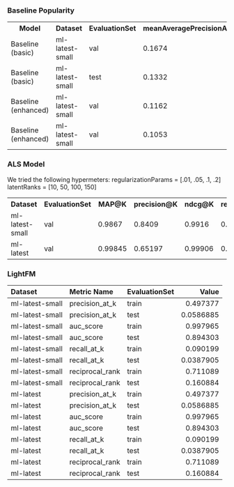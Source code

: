 ### Baseline Popularity

<table>
<tbody>
<tr>
<th>Model</th>
<th>Dataset</th>
<th>EvaluationSet</th>
<th>meanAveragePrecisionAtK</th>
<th>precisionAtK</th>
<th>ndcgAtK</th>
<th>recallAtK</th>
<th>RMSE</th>
<th>MAE</th>
</tr>
<tr>
<td>Baseline (basic)</td>
<td>ml-latest-small</td>
<td>val</td>
<td>0.1674</td>
<td>0.2657</td>
<td>0.3071</td>
<td>0.2146</td>
<td>2.8901</td>
<td>2.6847</td>
</tr>
<tr>
<td>Baseline (basic)</td>
<td>ml-latest-small</td>
<td>test</td>
<td>0.1332</td>
<td>0.2497</td>
<td>0.3097</td>
<td>0.2513</td>
<td>2.7168</td>
<td>2.5017</td>
</tr>
<tr>
<td>Baseline (enhanced)</td>
<td>ml-latest-small</td>
<td>val</td>
<td>0.1162</td>
<td>0.2306</td>
<td>0.2797</td>
<td>0.1875</td>
<td>0.9102</td>
<td>0.7173</td>
</tr>
<tr>
<td>Baseline (enhanced)</td>
<td>ml-latest-small</td>
<td>val</td>
<td>0.1053</td>
<td>0.2125</td>
<td>0.2581</td>
<td>0.2077</td>
<td>0.9265</td>
<td>0.7279</td>
</tr>
</tbody>
</table>

### ALS Model
We tried the following hypermeters:
regularizationParams = [.01, .05, .1, .2]
latentRanks = [10, 50, 100, 150]

<table>
<tbody>
<tr>
<th>Dataset</th>
<th>EvaluationSet</th>
<th>MAP@K</th>
<th>precision@K</th>
<th>ndcg@K</th>
<th>recall@K</th>
<th>RMSE</th>
<th>MAP</th>
<th>Hyperparameters</th>
</tr>
<tr>
<td>ml-latest-small</td>
<td>val</td>
<td>0.9867</td>
<td>0.8409</td>
<td>0.9916</td>
<td>0.6361</td>
<td>0.8703</td>
<td>0.9629</td>
<td>Rank: 50  RegParam: 0.1 </td>
</tr>
<tr>
<td>ml-latest</td>
<td>val</td>
<td>0.99845</td>
<td>0.65197</td>
<td>0.99906</td>
<td>0.76604</td>
<td>0.7313</td>
<td>0.9896</td>
<td>Rank: 150  RegParam: 0.05 </td>
</tr>
</tbody>
</table>


### LightFM

| Dataset         | Metric Name     | EvaluationSet   |     Value |
|:----------------|:----------------|:----------------|----------:|
| ml-latest-small | precision_at_k  | train           | 0.497377  |
| ml-latest-small | precision_at_k  | test            | 0.0586885 |
| ml-latest-small | auc_score       | train           | 0.997965  |
| ml-latest-small | auc_score       | test            | 0.894303  |
| ml-latest-small | recall_at_k     | train           | 0.090199  |
| ml-latest-small | recall_at_k     | test            | 0.0387905 |
| ml-latest-small | reciprocal_rank | train           | 0.711089  |
| ml-latest-small | reciprocal_rank | test            | 0.160884  |
| ml-latest       | precision_at_k  | train           | 0.497377  |
| ml-latest       | precision_at_k  | test            | 0.0586885 |
| ml-latest       | auc_score       | train           | 0.997965  |
| ml-latest       | auc_score       | test            | 0.894303  |
| ml-latest       | recall_at_k     | train           | 0.090199  |
| ml-latest       | recall_at_k     | test            | 0.0387905 |
| ml-latest       | reciprocal_rank | train           | 0.711089  |
| ml-latest       | reciprocal_rank | test            | 0.160884  |
